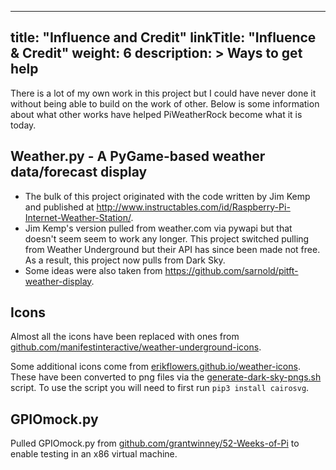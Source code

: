 
---
title: "Influence and Credit"
linkTitle: "Influence & Credit"
weight: 6
description: >
  Ways to get help
---

There is a lot of my own work in this project but I could have never done it without being able to build on the work of other. Below is some information about what other works have helped PiWeatherRock become what it is today.

## Weather.py - A PyGame-based weather data/forecast display

- The bulk of this project originated with the code written by Jim Kemp and published at http://www.instructables.com/id/Raspberry-Pi-Internet-Weather-Station/.
- Jim Kemp's version pulled from weather.com via pywapi but that doesn't seem seem to work any longer. This project switched pulling from Weather Underground but their API has since been made not free. As a result, this project now pulls from Dark Sky.
- Some ideas were also taken from https://github.com/sarnold/pitft-weather-display.

## Icons

Almost all the icons have been replaced with ones from [github.com/manifestinteractive/weather-underground-icons](https://github.com/manifestinteractive/weather-underground-icons/tree/47aca0a69c1246d80ee1b915c4f9906adbaa1e1b).

Some additional icons come from [erikflowers.github.io/weather-icons](https://erikflowers.github.io/weather-icons/). These have been converted to png files via the [generate-dark-sky-pngs.sh](https://github.com/genebean/PiWeatherRock/blob/master/icons/alt_icons/generate-dark-sky-pngs.sh) script. To use the script you will need to first run `pip3 install cairosvg`.

## GPIOmock.py

Pulled GPIOmock.py from [github.com/grantwinney/52-Weeks-of-Pi](https://github.com/grantwinney/52-Weeks-of-Pi/blob/b4df240bfb224b1c027c9adf71cac8159286aade/GPIOmock.py) to enable testing in an x86 virtual machine.
